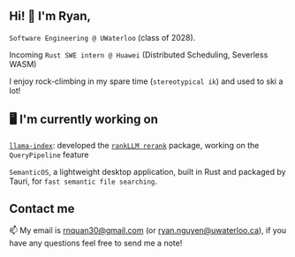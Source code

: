 ## Hi! 👋 I'm Ryan,
`Software Engineering @ UWaterloo` (class of 2028).

Incoming `Rust SWE intern @ Huawei` (Distributed Scheduling, Severless WASM)

I enjoy rock-climbing in my spare time (`stereotypical ik`) and used to ski a lot! 

## 🖥️  I'm currently working on 

[`llama-index`](https://github.com/run-llama/llama_index): developed the [`rankLLM rerank`](https://pypi.org/project/llama-index-postprocessor-rankllm-rerank/) package, working on the `QueryPipeline` feature 

`SemanticOS`, a lightweight desktop application, built in Rust and packaged by Tauri, for `fast semantic file searching`. 


## Contact me

📫 My email is [rnquan30@gmail.com](mailto:rnquan30@gmail.com) (or [ryan.nguyen@uwaterloo.ca](mailto:ryan.nguyen@uwaterloo.ca)), if you have any questions feel free to send me a note!
